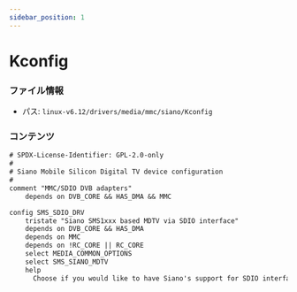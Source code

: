 ```yaml
---
sidebar_position: 1
---
```

# Kconfig

### ファイル情報

- パス: `linux-v6.12/drivers/media/mmc/siano/Kconfig`

### コンテンツ

```txt
# SPDX-License-Identifier: GPL-2.0-only
#
# Siano Mobile Silicon Digital TV device configuration
#
comment "MMC/SDIO DVB adapters"
	depends on DVB_CORE && HAS_DMA && MMC

config SMS_SDIO_DRV
	tristate "Siano SMS1xxx based MDTV via SDIO interface"
	depends on DVB_CORE && HAS_DMA
	depends on MMC
	depends on !RC_CORE || RC_CORE
	select MEDIA_COMMON_OPTIONS
	select SMS_SIANO_MDTV
	help
	  Choose if you would like to have Siano's support for SDIO interface

```
